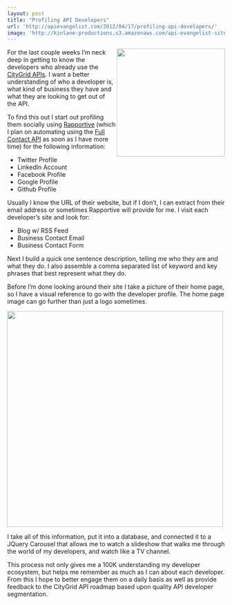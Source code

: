 ```yaml
---
layout: post
title: "Profiling API Developers"
url: 'http://apievangelist.com/2012/04/17/profiling-api-developers/'
image: 'http://kinlane-productions.s3.amazonaws.com/api-evangelist-site/blog/developer-profiling.jpg'
---
```


<img class="c1" src="http://kinlane-productions.s3.amazonaws.com/developer-profiling.jpg" alt="" width="250" align="right" />

For the last couple weeks I’m neck deep in getting to know the developers who already use the [CityGrid APIs][1]. I want a better understanding of who a developer is, what kind of business they have and what they are looking to get out of the API.

To find this out I start out profiling them socially using [Rapportive][2] (which I plan on automating using the [Full Contact API][3] as soon as I have more time) for the following information:

  * Twitter Profile
  * LinkedIn Account
  * Facebook Profile
  * Google Profile
  * Github Profile

Usually I know the URL of their website, but if I don’t, I can extract from their email address or sometimes Rapportive will provide for me. I visit each developer’s site and look for:

  * Blog w/ RSS Feed
  * Business Contact Email
  * Business Contact Form

Next I build a quick one sentence description, telling me who they are and what they do. I also assemble a comma separated list of keyword and key phrases that best represent what they do.

Before I’m done looking around their site I take a picture of their home page, so I have a visual reference to go with the developer profile. The home page image can go further than just a logo sometimes.

<img class="c2" src="http://kinlane-productions.s3.amazonaws.com/api-evangelist/API-Developer-Profiling-1.png" alt="" width="500" align="center" />

I take all of this information, put it into a database, and connected it to a JQuery Carousel that allows me to watch a slideshow that walks me through the world of my developers, and watch like a TV channel.

This process not only gives me a 100K understanding my developer ecosystem, but helps me remember as much as I can about each developer. From this I hope to better engage them on a daily basis as well as provide feedback to the CityGrid API roadmap based upon quality API developer segmentation.

   [1]: http://developer.citygridmedia.com/ (CityGrid Developers)
   [2]: http://rapportive.com/ (Rapportive)
   [3]: http://www.fullcontact.com/ (Full Contact API)
